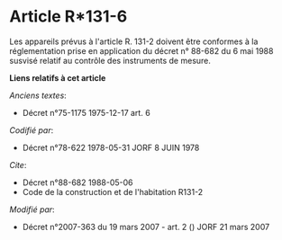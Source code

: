 # Article R*131-6

Les appareils prévus à l'article R. 131-2 doivent être conformes à la réglementation prise en application du décret n° 88-682
du 6 mai 1988 susvisé relatif au contrôle des instruments de mesure.

**Liens relatifs à cet article**

_Anciens textes_:

  - Décret n°75-1175 1975-12-17 art. 6

_Codifié par_:

  - Décret n°78-622 1978-05-31 JORF 8 JUIN 1978

_Cite_:

  - Décret n°88-682 1988-05-06
  - Code de la construction et de l'habitation R131-2

_Modifié par_:

  - Décret n°2007-363 du 19 mars 2007 - art. 2 () JORF 21 mars 2007
